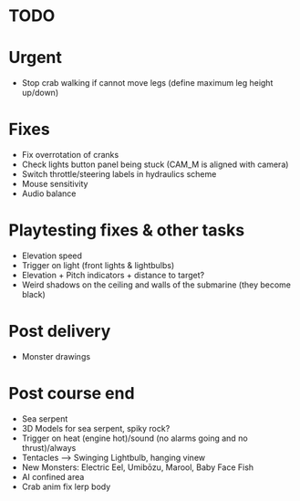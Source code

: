 
# TODO

# Urgent
- Stop crab walking if cannot move legs (define maximum leg height up/down)

# Fixes
- Fix overrotation of cranks
- Check lights button panel being stuck (CAM_M is aligned with camera)
- Switch throttle/steering labels in hydraulics scheme
- Mouse sensitivity
- Audio balance

# Playtesting fixes & other tasks
- Elevation speed
- Trigger on light (front lights & lightbulbs)
- Elevation + Pitch indicators + distance to target?
- Weird shadows on the ceiling and walls of the submarine (they become black)

# Post delivery
- Monster drawings 

# Post course end
- Sea serpent
- 3D Models for sea serpent, spiky rock?
- Trigger on heat (engine hot)/sound (no alarms going and no thrust)/always
- Tentacles --> Swinging Lightbulb, hanging vinew
- New Monsters: Electric Eel, Umibōzu, Marool, Baby Face Fish
- AI confined area
- Crab anim fix lerp body
